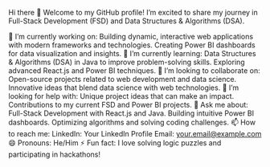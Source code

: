 Hi there 👋
Welcome to my GitHub profile! I’m excited to share my journey in Full-Stack Development (FSD) and Data Structures & Algorithms (DSA).

🔭 I’m currently working on:
Building dynamic, interactive web applications with modern frameworks and technologies.
Creating Power BI dashboards for data visualization and insights.
🌱 I’m currently learning:
Data Structures & Algorithms (DSA) in Java to improve problem-solving skills.
Exploring advanced React.js and Power BI techniques.
👯 I’m looking to collaborate on:
Open-source projects related to web development and data science.
Innovative ideas that blend data science with web technologies.
🤔 I’m looking for help with:
Unique project ideas that can make an impact.
Contributions to my current FSD and Power BI projects.
💬 Ask me about:
Full-Stack Development with React.js and Java.
Building intuitive Power BI dashboards.
Optimizing algorithms and solving coding challenges.
📫 How to reach me:
LinkedIn: Your LinkedIn Profile
Email: your.email@example.com
😄 Pronouns:
He/Him
⚡ Fun fact:
I love solving logic puzzles and participating in hackathons!
